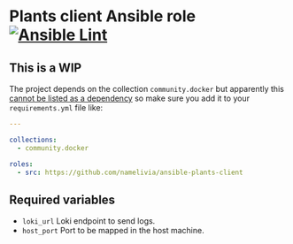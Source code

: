 # Plants client Ansible role [![Ansible Lint](https://github.com/namelivia/ansible-plats-client/actions/workflows/ansible-lint.yml/badge.svg)](https://github.com/namelivia/ansible-plats-client/actions/workflows/ansible-lint.yml)

## This is a WIP

The project depends on the collection `community.docker` but apparently this [cannot be listed as a dependency](https://github.com/ansible/ansible/issues/62847) so make sure you add it to your `requirements.yml` file like:

```yml
---

collections:
  - community.docker

roles:
  - src: https://github.com/namelivia/ansible-plants-client
```

## Required variables
 - `loki_url` Loki endpoint to send logs.
 - `host_port` Port to be mapped in the host machine.
